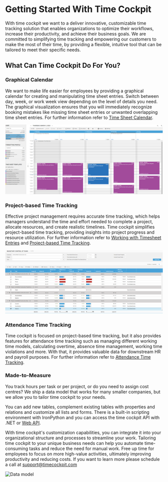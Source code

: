 # Getting Started With Time Cockpit

With time cockpit we want to a deliver innovative, customizable time tracking solution that enables organizations to optimize their workflows, increase their productivity, and achieve their business goals. We are committed to simplifying time tracking and empowering our customers to make the most of their time, by providing a flexible, intuitive tool that can be tailored to meet their specific needs.

## What Can Time Cockpit Do For You?

### Graphical Calendar

We want to make life easier for employees by providing a graphical calendar for creating and manipulating time sheet entries. Switch between day, week, or work week view depending on the level of details you need. The graphical visualization ensures that you will immediately recognize booking mistakes like missing time sheet entries or unwanted overlapping time sheet entries. For further information refer to [Time Sheet Calendar](~/doc/timesheet-calendar/calendar.md).

![Graphical calendar](images/wc-calendar-overview.png "Graphical calendar")

### Project-based Time Tracking

Effective project management requires accurate time tracking, which helps managers understand the time and effort needed to complete a project, allocate resources, and create realistic timelines. Time cockpit simplifies project-based time tracking, providing insights into project progress and resource utilization. For further information refer to [Working with Timesheet Entries](~/doc/timesheet-calendar/working-with-timesheet-entries.md) and  [Project-based Time Tracking](~/doc/project-time-tracking/customer-project-task.md).

![Budgetary Control of Tasks](images/wc-budgetary-control-of-tasks.png "Budgetary Control of Tasks")

### Attendance Time Tracking

Time cockpit is focused on project-based time tracking, but it also provides features for attendance time tracking such as managing different working time models, calculating overtime, absence time management, working time violations and more. With that, it provides valuable data for downstream HR and payroll purposes. For further information refer to [Attendance Time Tracking](~/doc/employee-time-tracking/working-time.md).

<!-- ### Activity Tracking

The activity trackers help you to reconstruct the time you work on your PC. They automatically log what you are doing. Additionally you can import the call history from your phone if phone calls are relevant for your time sheet. As a developer connect time cockpit to your Microsoft Team Foundation Server to see when you checked in files and when changes happened to your work items. The graphical time sheet calendar visualizes this log and lets you transform activities into time sheet entries with a few mouse clicks. -->

<!-- ![Signals](images/signals.png "Signals") -->

### Made-to-Measure

You track hours per task or per project, or do you need to assign cost centres? We ship a data model that works for many smaller companies, but we allow you to tailor time cockpit to your needs. 

You can add new tables, complement existing tables with properties and relations and customize all lists and forms. There is a built-in scripting environment with IronPython and you can access the time cockpit API with .NET or [Web API](~/doc/web-api/overview.md).

With time cockpit's customization capabilities, you can integrate it into your organizational structure and processes to streamline your work. Tailoring time cockpit to your unique business needs can help you automate time-consuming tasks and reduce the need for manual work. Free up time for employees to focus on more high-value activities, ultimately improving productivity and reducing costs. If you want to learn more please schedule a call at support@timecockpit.com

![Data model](images/data-model.png "Data model")